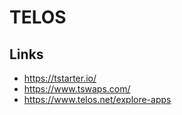 # TELOS

## Links

- https://tstarter.io/
- https://www.tswaps.com/
- https://www.telos.net/explore-apps
